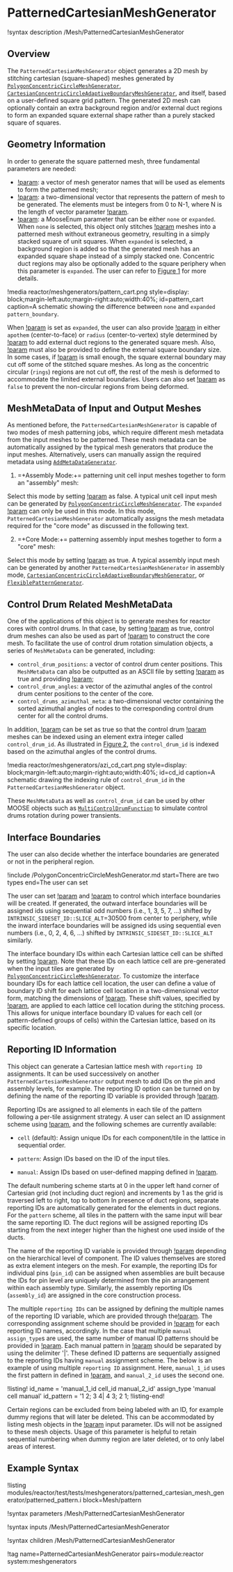 # PatternedCartesianMeshGenerator

!syntax description /Mesh/PatternedCartesianMeshGenerator

## Overview

The `PatternedCartesianMeshGenerator` object generates a 2D mesh by stitching cartesian (square-shaped) meshes generated by [`PolygonConcentricCircleMeshGenerator`](/PolygonConcentricCircleMeshGenerator.md), [`CartesianConcentricCircleAdaptiveBoundaryMeshGenerator`](/CartesianConcentricCircleAdaptiveBoundaryMeshGenerator.md), and itself, based on a user-defined square grid pattern. The generated 2D mesh can optionally contain an extra background region and/or external duct regions to form an expanded square external shape rather than a purely stacked square of squares.

## Geometry Information

In order to generate the square patterned mesh, three fundamental parameters are needed:

- [!param](/Mesh/PatternedCartesianMeshGenerator/inputs): a vector of mesh generator names that will be used as elements to form the patterned mesh;
- [!param](/Mesh/PatternedCartesianMeshGenerator/pattern): a two-dimensional vector that represents the pattern of mesh to be generated. The elements must be integers from 0 to N-1, where N is the length of vector parameter [!param](/Mesh/PatternedCartesianMeshGenerator/inputs).
- [!param](/Mesh/PatternedCartesianMeshGenerator/pattern_boundary): a MooseEnum parameter that can be either `none` or `expanded`. When `none` is selected, this object only stitches [!param](/Mesh/PatternedCartesianMeshGenerator/inputs) meshes into a patterned mesh without extraneous geometry, resulting in a simply stacked square of unit squares. When `expanded` is selected, a background region is added so that the generated mesh has an expanded square shape instead of a simply stacked one. Concentric duct regions may also be optionally added to the square periphery when this parameter is `expanded`. The user can refer to [Figure 1](#pattern_cart) for more details.

!media reactor/meshgenerators/pattern_cart.png
      style=display: block;margin-left:auto;margin-right:auto;width:40%;
      id=pattern_cart
      caption=A schematic showing the difference between `none` and `expanded` `pattern_boundary`.

When [!param](/Mesh/PatternedCartesianMeshGenerator/pattern_boundary) is set as `expanded`, the user can also provide [!param](/Mesh/PatternedCartesianMeshGenerator/duct_sizes) in either `apothem` (center-to-face) or `radius` (center-to-vertex) style determined by [!param](/Mesh/PatternedCartesianMeshGenerator/duct_sizes_style) to add external duct regions to the generated square mesh. Also, [!param](/Mesh/PatternedCartesianMeshGenerator/square_size) must also be provided to define the external square boundary size. In some cases, if [!param](/Mesh/PatternedCartesianMeshGenerator/square_size) is small enough, the square external boundary may cut off some of the stitched square meshes. As long as the concentric circular (`rings`) regions are not cut off, the rest of the mesh is deformed to accommodate the limited external boundaries. Users can also set [!param](/Mesh/PatternedCartesianMeshGenerator/deform_non_circular_region) as `false` to prevent the non-circular regions from being deformed.

## MeshMetaData of Input and Output Meshes

As mentioned before, the `PatternedCartesianMeshGenerator` is capable of two modes of mesh patterning jobs, which require different mesh metadata from the input meshes to be patterned. These mesh metadata can be automatically assigned by the typical mesh generators that produce the input meshes. Alternatively, users can manually assign the required metadata using [`AddMetaDataGenerator`](/AddMetaDataGenerator.md).

1. =+Assembly Mode:+= patterning unit cell input meshes together to form an "assembly" mesh:

 Select this mode by setting [!param](/Mesh/PatternedCartesianMeshGenerator/generate_core_metadata) as false. A typical unit cell input mesh can be generated by [`PolygonConcentricCircleMeshGenerator`](/PolygonConcentricCircleMeshGenerator.md). The `expanded` [!param](/Mesh/PatternedCartesianMeshGenerator/pattern_boundary) can only be used in this mode. In this mode, `PatternedCartesianMeshGenerator` automatically assigns the mesh metadata required for the "core mode" as discussed in the following text.

2. =+Core Mode:+= patterning assembly input meshes together to form a "core" mesh:

 Select this mode by setting [!param](/Mesh/PatternedCartesianMeshGenerator/generate_core_metadata) as true. A typical assembly input mesh can be generated by another `PatternedCartesianMeshGenerator` in assembly mode, [`CartesianConcentricCircleAdaptiveBoundaryMeshGenerator`](/CartesianConcentricCircleAdaptiveBoundaryMeshGenerator.md), or [`FlexiblePatternGenerator`](/FlexiblePatternGenerator.md).

## Control Drum Related MeshMetaData

One of the applications of this object is to generate meshes for reactor cores with control drums. In that case, by setting [!param](/Mesh/PatternedCartesianMeshGenerator/generate_core_metadata) as true, control drum meshes can also be used as part of [!param](/Mesh/PatternedCartesianMeshGenerator/inputs) to construct the core mesh. To facilitate the use of control drum rotation simulation objects, a series of `MeshMetaData` can be generated, including:

- `control_drum_positions`: a vector of control drum center positions. This `MeshMetaData` can also be outputted as an ASCII file by setting [!param](/Mesh/PatternedCartesianMeshGenerator/generate_control_drum_positions_file) as true and providing [!param](/Mesh/PatternedCartesianMeshGenerator/position_file);
- `control_drum_angles`: a vector of the azimuthal angles of the control drum center positions to the center of the core.
- `control_drums_azimuthal_meta`: a two-dimensional vector containing the sorted azimuthal angles of nodes to the corresponding control drum center for all the control drums.

In addition, [!param](/Mesh/PatternedCartesianMeshGenerator/assign_control_drum_id) can be set as true so that the control drum [!param](/Mesh/PatternedCartesianMeshGenerator/inputs) meshes can be indexed using an element extra integer called `control_drum_id`. As illustrated in [Figure 2](#cd_id), the `control_drum_id` is indexed based on the azimuthal angles of the control drums.

!media reactor/meshgenerators/azi_cd_cart.png
      style=display: block;margin-left:auto;margin-right:auto;width:40%;
      id=cd_id
      caption=A schematic drawing the indexing rule of `control_drum_id` in the `PatternedCartesianMeshGenerator` object.

These `MeshMetaData` as well as `control_drum_id` can be used by other MOOSE objects such as [`MultiControlDrumFunction`](/MultiControlDrumFunction.md) to simulate control drums rotation during power transients.

## Interface Boundaries

The user can also decide whether the interface boundaries are generated or not in the peripheral region. 

!include /PolygonConcentricCircleMeshGenerator.md start=There are two types end=The user can set

The user can set [!param](/Mesh/PatternedCartesianMeshGenerator/create_inward_interface_boundaries) and [!param](/Mesh/PatternedCartesianMeshGenerator/create_outward_interface_boundaries) to control which interface boundaries will be created. If generated, the outward interface boundaries will be assigned ids using sequential odd numbers (i.e., 1, 3, 5, 7, ...) shifted by `INTRINSIC_SIDESET_ID::SLICE_ALT`=30500 from center to periphery, while the inward interface boundaries will be assigned ids using sequential even numbers (i.e., 0, 2, 4, 6, ...) shifted by `INTRINSIC_SIDESET_ID::SLICE_ALT` similarly.

The interface boundary IDs within each Cartesian lattice cell can be shifted by setting [!param](/Mesh/PatternedCartesianMeshGenerator/interface_boundary_id_shift_pattern).
Note that these IDs on each lattice cell are pre-generated when the input tiles are generated by [`PolygonConcentricCircleMeshGenerator`](/PolygonConcentricCircleMeshGenerator.md).
To customize the interface boundary IDs for each lattice cell location, the user can define a value of boundary ID shift for each lattice cell location in a two-dimensional vector form, matching the dimensions of  [!param](/Mesh/PatternedCartesianMeshGenerator/pattern).
These shift values, specified by [!param](/Mesh/PatternedCartesianMeshGenerator/interface_boundary_id_shift_pattern), are applied to each lattice cell location during the stitching process.
This allows for unique interface boundary ID values for each cell (or pattern-defined groups of cells) within the Cartesian lattice, based on its specific location.

## Reporting ID Information

This object can generate a Cartesian lattice mesh with `reporting ID` assignments.
It can be used successively on another `PatternedCartesianMeshGenerator` output mesh to add IDs on the pin and assembly levels, for example.
The reporting ID option can be turned on by defining the name of the reporting ID variable is provided through [!param](/Mesh/PatternedCartesianMeshGenerator/id_name).

Reporting IDs are assigned to all elements in each tile of the pattern following a per-tile assignment strategy.
A user can select an ID assignment scheme using [!param](/Mesh/PatternedCartesianMeshGenerator/assign_type), and the following schemes are currently available:

- `cell` (default):  Assign unique IDs for each component/tile in the lattice in sequential order.

- `pattern`:  Assign IDs based on the ID of the input tiles.

- `manual`: Assign IDs based on user-defined mapping defined in [!param](/Mesh/PatternedCartesianMeshGenerator/id_pattern).

The default numbering scheme starts at 0 in the upper left hand corner of Cartesian grid (not including duct region) and increments by 1 as the grid is traversed left to right, top to bottom
In presence of duct regions, separate reporting IDs are automatically generated for the elements in duct regions.
For the `pattern` scheme, all tiles in the pattern with the same input will bear the same reporting ID.
The duct regions will be assigned reporting IDs starting from the next integer higher than the highest one used inside of the ducts.

The name of the reporting ID variable is provided through [!param](/Mesh/PatternedCartesianMeshGenerator/id_name) depending on the hierarchical level of component.
The ID values themselves are stored as extra element integers on the mesh.
For example, the reporting IDs for individual pins (`pin_id`) can be assigned when assemblies are built because the IDs for pin level are uniquely determined from the pin arrangement within each assembly type.
Similarly, the assembly reporting IDs (`assembly_id`) are assigned in the core construction process.

The multiple `reporting IDs` can be assigned by defining the multiple names of the reporting ID variable, which are provided through the[!param](/Mesh/PatternedCartesianMeshGenerator/id_name).
The corresponding assignment scheme should be provided in [!param](/Mesh/PatternedCartesianMeshGenerator/assign_type) for each reporting ID names, accordingly.
In the case that multiple `manual` `assign_type`s are used, the same number of manual ID patterns should be provided in [!param](/Mesh/PatternedCartesianMeshGenerator/id_pattern).
Each manual pattern in [!param](/Mesh/PatternedCartesianMeshGenerator/id_pattern) should be separated by using the delimiter '|'.
These defined ID patterns are sequentially assigned to the reporting IDs having `manual` assignment scheme.
The below is an example of using multiple `reporting ID` assignment.
Here, `manual_1_id` uses the first pattern in defined in [!param](/Mesh/PatternedCartesianMeshGenerator/id_pattern), and `manual_2_id` uses the second one.

!listing!
id_name = 'manual_1_id cell_id manual_2_id'
assign_type 'manual cell manual'
id_pattern = '1 2;
              3 4|
              4 3;
              2 1;
!listing-end!

Certain regions can be excluded from being labeled with an ID, for example dummy regions that will later be deleted.
This can be accommodated by listing mesh objects in the [!param](/Mesh/PatternedCartesianMeshGenerator/exclude_id) input parameter.
IDs will not be assigned to these mesh objects.
Usage of this parameter is helpful to retain sequential numbering when dummy region are later deleted, or to only label areas of interest.

## Example Syntax

!listing modules/reactor/test/tests/meshgenerators/patterned_cartesian_mesh_generator/patterned_pattern.i block=Mesh/pattern

!syntax parameters /Mesh/PatternedCartesianMeshGenerator

!syntax inputs /Mesh/PatternedCartesianMeshGenerator

!syntax children /Mesh/PatternedCartesianMeshGenerator

!tag name=PatternedCartesianMeshGenerator pairs=module:reactor system:meshgenerators
